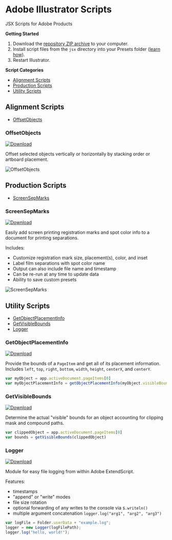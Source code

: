 # Adobe Illustrator Scripts

JSX Scripts for Adobe Products

**Getting Started**

1. Download the [repository ZIP archive](https://github.com/joshbduncan/illustrator-scripts/archive/refs/heads/main.zip) to your computer.
2. Install script files from the `jsx` directory into your Presets folder ([learn how](https://www.marspremedia.com/software/how-to-adobe-cc)).
3. Restart Illustrator.

**Script Categories**

- [Alignment Scripts](#alignment-scripts)
- [Production Scripts](#production-scripts)
- [Utility Scripts](#utility-scripts)

## Alignment Scripts

- [OffsetObjects](#offsetobjects)

### OffsetObjects

[![Download](https://img.shields.io/badge/Download-OffsetObjects.jsxinc-blue.svg)](/jsx/utils/OffsetObjects.jsxinc)

Offset selected objects vertically or horizontally by stacking order or artboard placement.

![OffsetObjects](https://github.com/user-attachments/assets/69961345-e261-4f04-b592-800a6c762c74)

## Production Scripts

- [ScreenSepMarks](#screensepmarks)

### ScreenSepMarks

[![Download](https://img.shields.io/badge/Download-ScreenSepMarks.jsx-blue.svg)](/jsx/ScreenSepMarks.jsx)

Easily add screen printing registration marks and spot color info to a document for printing separations.

Includes:

- Customize registration mark size, placement(s), color, and inset
- Label film separations with spot color name
- Output can also include file name and timestamp
- Can be re-run at any time to update data
- Ability to save custom presets

![ScreenSepMarks](https://github.com/user-attachments/assets/2c4af2a6-ec81-4202-bfe2-60063359a3f8)

## Utility Scripts

- [GetObjectPlacementInfo](#getobjectplacementinfo)
- [GetVisibleBounds](#getvisiblebounds)
- [Logger](#logger)

### GetObjectPlacementInfo

[![Download](https://img.shields.io/badge/Download-GetObjectPlacementInfo.jsxinc-blue.svg)](/jsx/utils/GetObjectPlacementInfo.jsxinc)

Provide the bounds of a `PageItem` and get all of its placement information. Includes `left`, `top`, `right`, `bottom`, `width`, `height`, `centerX`, and `centerY`.

```javascript
var myObject = app.activeDocument.pageItems[0]
var myObjectPlacementInfo = getObjectPlacementInfo(myObject.visibleBounds)
```

### GetVisibleBounds

[![Download](https://img.shields.io/badge/Download-GetVisibleBounds.jsxinc-blue.svg)](/jsx/utils/GetVisibleBounds.jsxinc)

Determine the actual "visible" bounds for an object accounting for clipping mask and compound paths.

```javascript
var clippedObject = app.activeDocument.pageItems[0]
var bounds = getVisibleBounds(clippedObject)
```

### Logger

[![Download](https://img.shields.io/badge/Download-Logger.jsxinc-blue.svg)](/jsx/utils/Logger.jsxinc)

Module for easy file logging from within Adobe ExtendScript.

Features:
- timestamps
- "append" or "write" modes
- file size rotation
- optional forwarding of any writes to the console via `$.writeln()`
- multiple argument concatenation `logger.log("arg1", "arg2", "arg3")`

```javascript
var logFile = Folder.userData + "example.log";
logger = new Logger(logFilePath);
logger.log("hello, world!");
```
